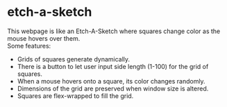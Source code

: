 # etch-a-sketch
This webpage is like an Etch-A-Sketch where squares change color as the mouse hovers over them.  
Some features:  
  * Grids of squares generate dynamically.
  * There is a button to let user input side length (1-100) for the grid of squares.
  * When a mouse hovers onto a square, its color changes randomly.
  * Dimensions of the grid are preserved when window size is altered.
  * Squares are flex-wrapped to fill the grid.
